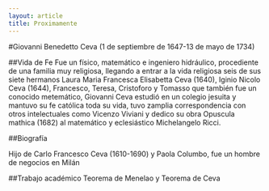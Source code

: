 ```yaml
---
layout: article
title: Proximamente
---
```


#Giovanni Benedetto Ceva
(1 de septiembre de 1647-13 de mayo de 1734)

##Vida de Fe
Fue un físico, matemático e ingeniero hidráulico, procediente de una familia muy religiosa, llegando a entrar a la vida religiosa seis de sus siete hermanos Laura Maria Francesca Elisabetta Ceva (1640), Iginio Nicolo Ceva (1644), Francesco,  Teresa, Cristoforo y Tomasso que también fue un conocido metemático,  Giovanni Ceva estudió en un colegio jesuita y mantuvo su fe católica toda su vida, tuvo zamplia correspondencia con otros intelectuales como Vicenzo Viviani y dedico su obra Opuscula mathica (1682) al matemático y eclesiástico Michelangelo Ricci.


##Biografía 

Hijo de  Carlo Francesco Ceva (1610-1690) y Paola Columbo, fue un hombre de negocios en Milán

##Trabajo académico
Teorema de Menelao y Teorema de Ceva
